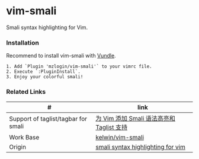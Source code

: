 vim-smali
===

Smali syntax highlighting for Vim.

### Installation

Recommend to install vim-smali with [Vundle](https://github.com/VundleVim/Vundle.vim#about).

    1. Add `Plugin 'mzlogin/vim-smali'` to your vimrc file.
    2. Execute `:PluginInstall`.
    3. Enjoy your colorful smali!

### Related Links

| #                                   | link                                                                                                                   |
|-------------------------------------|------------------------------------------------------------------------------------------------------------------------|
| Support of taglist/tagbar for smali | [为 Vim 添加 Smali 语法高亮和 Taglist 支持](http://www.mazhuang.org/2015/06/23/vim-taglist-smali/)                     |
| Work Base                           | [kelwin/vim-smali](https://github.com/kelwin/vim-smali)                                                                |
| Origin                              | [smali syntax highlighting for vim](http://androidcracking.blogspot.hk/2011/03/smali-syntax-highlighting-for-vim.html) |
